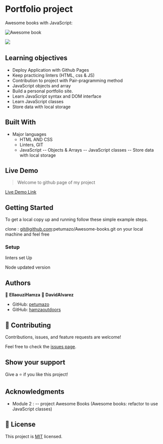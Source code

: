 # Portfolio project

Awesome books with JavaScript: 

![Awesome book](<img width="348" alt="readmeImage" src="media/readmeImage.png">)


![](https://img.shields.io/badge/Microverse-blueviolet)


## Learning objectives
- Deploy Application with Github Pages
- Keep practicing linters (HTML, css & JS)
- Contribution to project with Pair-pragramming method
- JavaScript objects and array
- Build a personal portfolio site.
- Learn JavaScript syntax and DOM interface
- Learn JavaScript classes
- Store data with local storage


## Built With

- Major languages
  - HTML AND CSS
  - Linters, GIT
  - JavaScript
   -- Objects & Arrays
   -- JavaScript classes
   -- Store data with local storage

## Live Demo 

> Welcome to github page of my project

[Live Demo Link](https://petumazo.github.io/Awesome-books/)

## Getting Started

To get a local copy up and running follow these simple example steps.

clone : git@github.com:petumazo/Awesome-books.git on your local machine and feel free

### Setup

linters set Up

Node updated version

## Authors

👤 **EllaouziHamza**
👤 **DavidAlvarez**

- GitHub: [petumazo](https://github.com/petumazo)
- GitHub: [hamzaoutdoors](https://github.com/Hamzaoutdoors)


## 🤝 Contributing

Contributions, issues, and feature requests are welcome!

Feel free to check the [issues page](https://github.com/petumazo/Awesome-books/issues).

## Show your support

Give a ⭐️ if you like this project!

## Acknowledgments

- Module 2 : 
 -- project Awesome Books (Awesome books: refactor to use JavaScript classes)



## 📝 License

This project is [MIT](https://github.com/git/git-scm.com/blob/main/MIT-LICENSE.txt) licensed.



